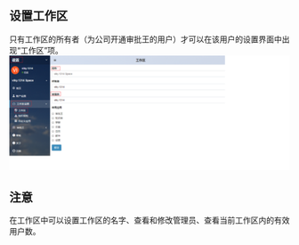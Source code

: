 ## 设置工作区
只有工作区的所有者（为公司开通审批王的用户）才可以在该用户的设置界面中出现“工作区”项。![](images/工作区.png)
## 注意
在工作区中可以设置工作区的名字、查看和修改管理员、查看当前工作区内的有效用户数。
